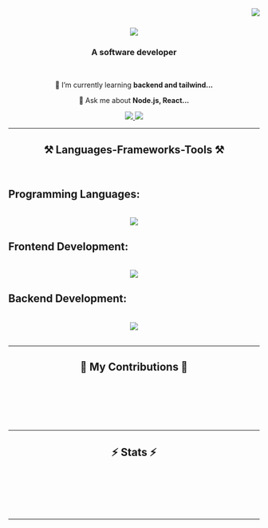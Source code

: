 <img align="right" src="https://visitor-badge.laobi.icu/badge?page_id=salesp07.salesp07" />

<h1 align="center">
    <img src="https://readme-typing-svg.herokuapp.com/?font=Righteous&size=35&center=true&vCenter=true&width=500&height=70&duration=4000&lines=Hi+There!+👋;+I'm+Nada+!;" />
</h1>

<h3 align="center">A software developer </h3>

<br/>

<div align="center">
 

 🌱 I’m currently learning **backend and tailwind...**

💬 Ask me about **Node.js, React...**



 </div>
 
<div align="center"> 
  <a href="mailto:nadachaa34@gmail.com">
    <img src="https://img.shields.io/badge/Gmail-333333?style=for-the-badge&logo=gmail&logoColor=red" />
  </a>
  <a href="https://www.linkedin.com/in/nada-chaa-16753a27a/" target="_blank">
    <img src="https://img.shields.io/badge/LinkedIn-0077B5?style=for-the-badge&logo=linkedin&logoColor=white" target="_blank" />
  </a>

</div>

 <hr/>
 
<h2 align="center">⚒️ Languages-Frameworks-Tools ⚒️</h2><br/>

<h2>Programming Languages:</h2> <br/>
<div align="center">
    <img src="https://skillicons.dev/icons?i=c,java,javascript" />
</div>

<h2>Frontend Development:</h2> <br/>
<div align="center">
    <img src="https://skillicons.dev/icons?i=react,html,css,tailwind" /><br>
</div>

<h2>Backend Development:</h2><br/>
<div align="center">
    <img src="https://skillicons.dev/icons?i=node js,express" /><br>
</div>

<br/>
<hr/>

<div align="center">
  <h2>🐍 My Contributions 🐍</h2>
  <br>
 
  
  <br/><br/><br/>
</div>

<hr/>

<h2 align="center">⚡ Stats ⚡</h2>
<br>
<div align=center>
 
  <br/>
 
</div>

<br/><br/>

<hr/>

<br/>

<div align="center">

</div>

<br/>
